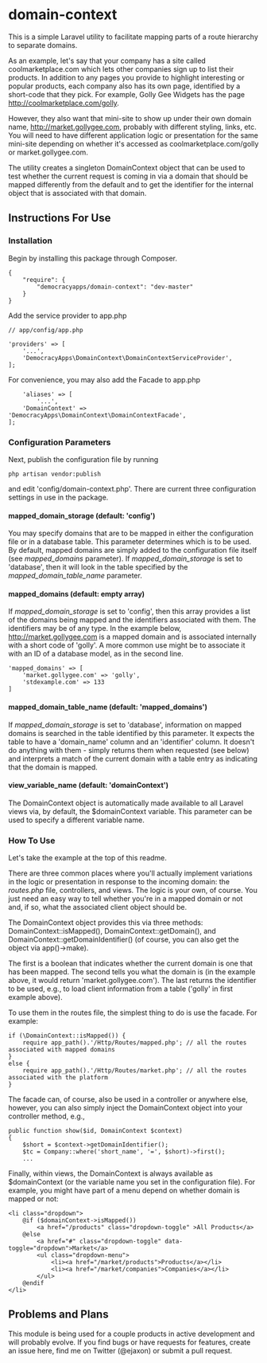 # domain-context
This is a simple Laravel utility to facilitate mapping parts of a route hierarchy
to separate domains. 

As an example, let's say that your company has a site called coolmarketplace.com which lets other companies
sign up to list their products. In addition to any pages you provide to highlight interesting or popular products, 
each company also has its own page, identified by a short-code that they pick. For example, Golly Gee Widgets has
the page http://coolmarketplace.com/golly. 

However, they also want that mini-site to show up under their own domain name, http://market.gollygee.com, probably
with different styling, links, etc. You will need to have different application logic or presentation for the same
mini-site depending on whether it's accessed as coolmarketplace.com/golly or market.gollygee.com.

The utility creates a singleton DomainContext object that can be used to test whether the current request is
coming in via a domain that should be
mapped differently from the default and to get the identifier for the internal object that is associated with that domain.

## Instructions For Use

### Installation

Begin by installing this package through Composer.

    {
        "require": {
            "democracyapps/domain-context": "dev-master"
        }
    }

Add the service provider to app.php


    // app/config/app.php
    
    'providers' => [
        '...',
        'DemocracyApps\DomainContext\DomainContextServiceProvider',
    ];

For convenience, you may also add the Facade to app.php

    	'aliases' => [
            '...',
        'DomainContext' => 'DemocracyApps\DomainContext\DomainContextFacade',
    ];

### Configuration Parameters

Next, publish the configuration file by running

    php artisan vendor:publish

and edit 'config/domain-context.php'. There are current three configuration settings in use in the package.

#### mapped_domain_storage (default: 'config')

You may specify domains that are to be mapped in either the configuration file or in a database 
table. This parameter determines which is to be used. By default, mapped domains are simply added to the
configuration file itself (see _mapped_domains_ parameter). If _mapped_domain_storage_ is set to 'database', then
it will look in the table specified by the _mapped_domain_table_name_ parameter.

#### mapped_domains (default: empty array)

If _mapped_domain_storage_ is set to 'config', then this array provides a list of the domains being mapped and the identifiers
associated with them. The identifiers may be of any type. In the example below, http://market.gollygee.com is a mapped domain and
is associated internally with a short code of 'golly'. A more common use might be to associate it with an ID of a database
model, as in the second line. 

    'mapped_domains' => [
        'market.gollygee.com' => 'golly',
        'stdexample.com' => 133
    ]

#### mapped_domain_table_name (default: 'mapped_domains')

If _mapped_domain_storage_ is set to 'database', information on mapped domains is searched in the table identified
by this parameter. It expects the table to have a  'domain_name' column and an 'identifier' column. It doesn't do
anything with them - simply returns them when requested (see below) and interprets a match of the current domain with
a table entry as indicating that the domain is mapped.

#### view_variable_name (default: 'domainContext')

The DomainContext object is automatically made available to all Laravel views via, by default, the $domainContext variable.
This parameter can be used to specify a different variable name.

### How To Use

Let's take the example at the top of this readme.

There are three common places where you'll actually implement variations in the logic or presentation in response to
the incoming domain: the _routes.php_ file,
controllers, and views. The logic is your own, of course. You just need an easy way to tell whether you're in a mapped
domain or not and, if so, what the associated client object should be.

The DomainContext object provides this via three methods: DomainContext::isMapped(), DomainContext::getDomain(), 
and DomainContext::getDomainIdentifier() (of course, you can also get the object via app()->make).

The first is a boolean that indicates whether the current domain is one that has been mapped. The second tells you what the 
domain is (in the example above, it would return 'market.gollygee.com'). The last returns the identifier to be used, e.g.,
to load client information from a table ('golly' in first example above). 

To use them in the routes file, the simplest thing to do is use the facade. For example:

    if (\DomainContext::isMapped()) {
        require app_path().'/Http/Routes/mapped.php'; // all the routes associated with mapped domains
    }
    else {
        require app_path().'/Http/Routes/market.php'; // all the routes associated with the platform
    }

The facade can, of course, also be used in a controller or anywhere else, however, you can also simply inject the DomainContext
object into your controller method, e.g.,

    public function show($id, DomainContext $context)
    {
        $short = $context->getDomainIdentifier();
        $tc = Company::where('short_name', '=', $short)->first();
        ...
            
Finally, within views, the DomainContext is always available as $domainContext (or the variable name you set in the 
configuration file). For example, you might have part of a menu depend on whether domain is mapped or not:

    <li class="dropdown">
        @if ($domainContext->isMapped())
            <a href="/products" class="dropdown-toggle" >All Products</a>
        @else
            <a href="#" class="dropdown-toggle" data-toggle="dropdown">Market</a>
            <ul class="dropdown-menu">
                <li><a href="/market/products">Products</a></li>
                <li><a href="/market/companies">Companies</a></li>
            </ul>
        @endif
    </li>

## Problems and Plans
 
This module is being used for a couple products in active development and will probably evolve. If you find bugs or have
requests for features, create an issue here, find me on Twitter (@ejaxon) or submit a pull request.
